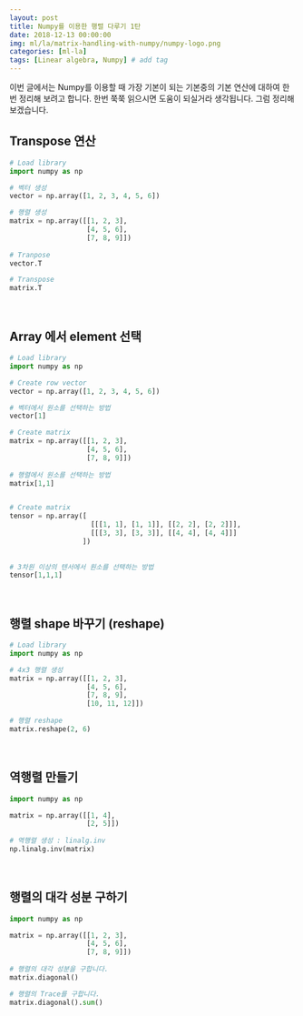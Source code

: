 ```yaml
---
layout: post
title: Numpy를 이용한 행렬 다루기 1탄
date: 2018-12-13 00:00:00
img: ml/la/matrix-handling-with-numpy/numpy-logo.png
categories: [ml-la] 
tags: [Linear algebra, Numpy] # add tag
---
```


이번 글에서는 Numpy를 이용할 때 가장 기본이 되는 기본중의 기본 연산에 대하여 한번 정리해 보려고 합니다.
한번 쭉쭉 읽으시면 도움이 되실거라 생각됩니다. 그럼 정리해 보겠습니다.

## Transpose 연산

```python
# Load library
import numpy as np

# 벡터 생성
vector = np.array([1, 2, 3, 4, 5, 6])

# 행렬 생성
matrix = np.array([[1, 2, 3],
                   [4, 5, 6],
                   [7, 8, 9]])
                   
# Tranpose 
vector.T                   

# Transpose 
matrix.T
```

<br>

## Array 에서 element 선택

```python
# Load library
import numpy as np

# Create row vector
vector = np.array([1, 2, 3, 4, 5, 6])

# 벡터에서 원소를 선택하는 방법
vector[1]

# Create matrix
matrix = np.array([[1, 2, 3],
                   [4, 5, 6],
                   [7, 8, 9]])
                   
# 행렬에서 원소를 선택하는 방법
matrix[1,1]


# Create matrix
tensor = np.array([
                    [[[1, 1], [1, 1]], [[2, 2], [2, 2]]],
                    [[[3, 3], [3, 3]], [[4, 4], [4, 4]]]
                  ])
                  
                  
# 3차원 이상의 텐서에서 원소를 선택하는 방법
tensor[1,1,1]

```

<br>

## 행렬 shape 바꾸기 (reshape)

```python
# Load library
import numpy as np

# 4x3 행렬 생성
matrix = np.array([[1, 2, 3],
                   [4, 5, 6],
                   [7, 8, 9],
                   [10, 11, 12]])
                   
# 행렬 reshape
matrix.reshape(2, 6)
```

<br>

## 역행렬 만들기

```python
import numpy as np

matrix = np.array([[1, 4],
                   [2, 5]])
                   
# 역행렬 생성 : linalg.inv
np.linalg.inv(matrix)

```

<br>

## 행렬의 대각 성분 구하기

```python
import numpy as np

matrix = np.array([[1, 2, 3],
                   [4, 5, 6],
                   [7, 8, 9]])
                   
# 행렬의 대각 성분을 구합니다.
matrix.diagonal()

# 행렬의 Trace를 구합니다.
matrix.diagonal().sum()

```